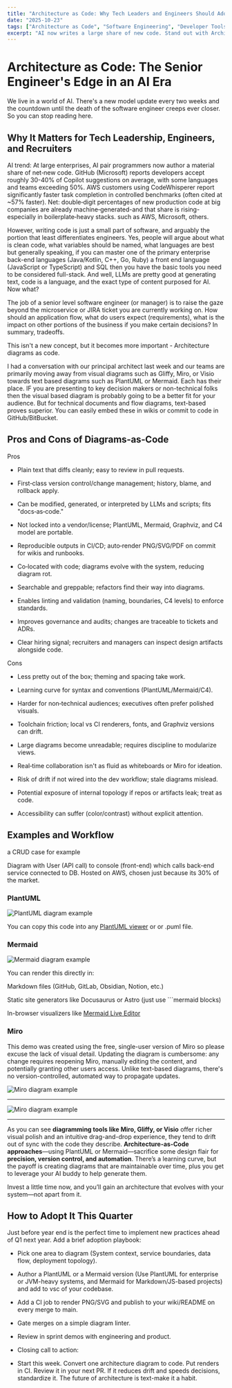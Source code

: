 ```yaml
---
title: "Architecture as Code: Why Tech Leaders and Engineers Should Adopt Diagrams‑as‑Code Now"
date: "2025-10-23"
tags: ["Architecture as Code", "Software Engineering", "Developer Tools", "Diagrams", "System Design", "Digital Transformation"]
excerpt: "AI now writes a large share of new code. Stand out with Architecture as Code—pros, cons, tools, and a simple adoption plan for leaders, engineers, and recruiters."
---
```


# Architecture as Code: The Senior Engineer's Edge in an AI Era #
We live in a world of AI. There's a new model update every two weeks and the countdown until the death of the software engineer creeps ever closer. So you can stop reading here.

## Why It Matters for Tech Leadership, Engineers, and Recruiters ##
AI trend: At large enterprises, AI pair programmers now author a material share of net‑new code. GitHub (Microsoft) reports developers accept roughly 30-40% of Copilot suggestions on average, with some languages and teams exceeding 50%. AWS customers using CodeWhisperer report significantly faster task completion in controlled benchmarks (often cited at ~57% faster). Net: double‑digit percentages of new production code at big companies are already machine‑generated-and that share is rising-especially in boilerplate‑heavy stacks. such as AWS, Microsoft, others.

However, writing code is just a small part of software, and arguably the portion that least differentiates engineers. Yes, people will argue about what is clean code, what variables should be named, what languages are best but generally speaking, if you can master one of the primary enterprise back-end languages (Java/Kotlin, C++, Go, Ruby) a front end language (JavaScript or TypeScript) and SQL then you have the basic tools you need to be considered full-stack. And well, LLMs are pretty good at generating text, code is a language, and the exact type of content purposed for AI. Now what?

The job of a senior level software engineer (or manager) is to raise the gaze beyond the microservice or JIRA ticket you are currently working on. How should an application flow, what do users expect (requirements), what is the impact on other portions of the business if you make certain decisions? In summary, tradeoffs.

This isn't a new concept, but it becomes more important - Architecture diagrams as code.

I had a conversation with our principal architect last week and our teams are primarily moving away from visual diagrams such as Gliffy, Miro, or Visio towards text based diagrams such as PlantUML or Mermaid. Each has their place. IF you are presenting to key decision makers or non-technical folks then the visual based diagram is probably going to be a better fit for your audience. But for technical documents and flow diagrams, text-based proves superior. You can easily embed these in wikis or commit to code in GitHub/BitBucket.

## Pros and Cons of Diagrams‑as‑Code ##
Pros

- Plain text that diffs cleanly; easy to review in pull requests.

- First‑class version control/change management; history, blame, and rollback apply.

- Can be modified, generated, or interpreted by LLMs and scripts; fits "docs‑as‑code."

- Not locked into a vendor/license; PlantUML, Mermaid, Graphviz, and C4 model are portable.

- Reproducible outputs in CI/CD; auto‑render PNG/SVG/PDF on commit for wikis and runbooks.

- Co‑located with code; diagrams evolve with the system, reducing diagram rot.

- Searchable and greppable; refactors find their way into diagrams.

- Enables linting and validation (naming, boundaries, C4 levels) to enforce standards.

- Improves governance and audits; changes are traceable to tickets and ADRs.

- Clear hiring signal; recruiters and managers can inspect design artifacts alongside code.

Cons

- Less pretty out of the box; theming and spacing take work.

- Learning curve for syntax and conventions (PlantUML/Mermaid/C4).

- Harder for non‑technical audiences; executives often prefer polished visuals.

- Toolchain friction; local vs CI renderers, fonts, and Graphviz versions can drift.

- Large diagrams become unreadable; requires discipline to modularize views.

- Real‑time collaboration isn't as fluid as whiteboards or Miro for ideation.

- Risk of drift if not wired into the dev workflow; stale diagrams mislead.

- Potential exposure of internal topology if repos or artifacts leak; treat as code.

- Accessibility can suffer (color/contrast) without explicit attention.

## Examples and Workflow ##

a CRUD case for example

Diagram with User (API call) to console (front-end) which calls back-end service connected to DB. Hosted on AWS, chosen just because its 30% of the market. 


### PlantUML ###



![PlantUML diagram example](/src/assets/PlantUML-example.png)

You can copy this code into any [PlantUML viewer](//www.plantuml.com/plantuml/png/VLLDKzim4BthL-o40p0j4EB2a1uwXDW6EXJIE1aklSYs22gsv6fbQEZqltVb3pSkq0nZxDst-_QzbPDJjDpOCi-ObJOJC9qlVPWKHIOJRgLMC379lRGYiQKHi7EXqOeKNFmsscLi6yup7VCCqAupgLOC7wGgkE4vn3nvM1bTgdIgCsrWAwm-6mX3NRbQ4Uil1d3s0dyIZiE9osYJ2jD4Hzuez0AAXbhP9dPOVPfO99y577wWftdTp2XXu738VczGyyHgymPjE1uFXttQDjgZVNA-zBgctFAOetYhSNWK7BtUkDScqNcXbL3szJx1IJWCWt_xUDxnyNHAVLYjROcacYEKz9-nlrOFQ74mpNIP3boQFs7r05lKr0l75INzRHI4XYGBbS9KAzIP-APsve98u02YsMItQdFNODhfgZQmeMHmAs8uC_g9ngagulgUO3HoZyy9TgqYOHvbukYYmj3P8htQaLxhLEn_HvZCBcjoTzB-orqTwdaGBLnDBRkGBNEtj87Vt16ZCsdkHyJchnNFjNzMKwLnjyV-qAxWKjqPZjQKrSlIsbj5QRO97TlHozacEN_M2Y8FtjLhgUnseYstCW7tnf7ucXwz5-N46qn7S41ND-uLp-EKKpafxTUwejAAD_ZxOgc-DQDTGwE_YLRcaNtR9DeAmnFtNO7C7JROs_lKRXS-maoOEsroX6e9ZvB3yfArQGT5Zr1NcgSahvQCqWeYGs6nXwIb4JGIYg0NYyMC_FzH2hG8E-V1uZtCRY9tNTB53ww2HR3BN0cLjkAfFFWf4hf3Y4kKIY12fbSowP1fJA2ve74ERerqGES4et0t0gLfmGhXQodCcfwmp2ow3dtj7UvpT7DDmo9vZgAlgQoHliGYusk4iY2BHLePxUprHP7fTUvMPKJ6dSqaD-LuJw3C2G2o5sHro79U56xVh7iTz_SRWxilRjQ-BPJQi6LUAgIiqqc9Ri-K-S8LNr5fl6Rib0hTRyKV) or or .puml file.

### Mermaid ###

![Mermaid diagram example](/src/assets/Mermaid-example.png)


You can render this directly in:

Markdown files (GitHub, GitLab, Obsidian, Notion, etc.)

Static site generators like Docusaurus or Astro (just use ```mermaid blocks)

In-browser visualizers like [Mermaid Live Editor](https://mermaid.live/edit#pako:eNqdVl1v6jgQ_StWqiu1WmgJED6yqyuRL21X7d2KFFXaZR-cxIC3Ic61nVJu6X_fcRwCofQ-bJ6M58yZmeMZmzcjZgkxbOPLFzR5Ctuh3KYkQe505qFJnqMJj1dUklgWnKDLe8LXmCZX82yRsk28wlyiR2-eIfiAoN1uo0cqU6JW9S7QIjdlRYL87IVylq1JJrVVFNGS43ylMH_PjfNI4x8NVt9hBcQBICTJksNmzRf4QLe3I5dlgkFWl1OCY4luUPgwuWrwqm9igs8TiZDD2UYQDoCjeI04jTQcHD-fz8JRWVRmFBL-QmNIIsw5zZbIYUyl8g3kv_5XoMnD7ceUHJVSeRZTP3xUmAbk85w8LHGEBTmTlOcA596O7vC2rLQZ1zWr05h6IeTobTO8Zp7zMXgj6G224FhIXpTdciZ0CaiYT8CnGYQ9hVvjHyyDNfpF90V5or9F_ObrZSixpDH6nQkJan6Uzne7VSRYQQ2-qyq5w-sowZoB1PzcHQo_JNBUQXvXClbnenX-ZI5UqgZkBq0F1UvCoRcpsNezMoOIs6rx2u2vuwfCF4yvhZ7GF4rR7HYHbXpCCGOa0hiXXAGMpTgwTsyS6I7hRCChFcNCECl2oGoDc4-fSdmFKMZpCnbH1HZH2_1XEhcSIFEhaEaEQClb0nin5G0AYcYScfPEqQInoNIO2kkj3D0CjjwT6HtB-BZxIopUfgy4R_0R_vlNgXIYYiJ0_Ud5e1TkKd4KVOQQDK4uHXJ2IpJH8pRt1X0CXGkplljRXKDLBIsVSa4OogU-al8Ds-oN4GPZQSunMk0LSEwZ6uI9R1vucYaX4BVtd6ptTrJQt6ua_TpWnMJxeGSBMBzbgqapfRF0gl4wbsFosGdiX3R73aDnVz_bG5rIld3NX1sxSxm3L0zTbC1gKNobQpcraUcsTX494U7VjO_ZR8E4mNTsjuM0qc3PqTPoRZyeki_2l6zm90eQv1_z93qDgeseMZ66R9Xt-P-8k_0QVsUFgeVbtXsQjMedzk_cqbqD9qEnIHP3ILs_cqzhT3xheFktqg50Nu5GPZ_njujwPsL8bjUxEUdRyocT-uJ4C3pz0Xj19Db0ZXT8Culd6Mmk8Q7o7fLm1bUfb890SfPMaBlLThPDhsuZtIy1fvPhL8Kbgs8NuSJruLBtWCaYP8-NefYOPjnO_mJsvXfjrFiuDHuBUwG_9HB6FMNDsK53OSRMuMuKTBq2ZfVLEsN-M14N2xxdW2Or3zd7Zncw6A77g5axBZR53bM6nf5oOOgMLWvYfW8ZP8qwnetRf9QbjocgvmWZg5H1_h_kaKfs)

### Miro ###

This demo was created using the free, single-user version of Miro so please excuse the lack of visual detail. Updating the diagram is cumbersome: any change requires reopening Miro, manually editing the content, and potentially granting other users access. Unlike text-based diagrams, there's no version-controlled, automated way to propagate updates.

![Miro diagram example](/src/assets/Miro-example.png)


---

![Miro diagram example](../assets/Miro-example.png)


---

As you can see **diagramming tools like Miro, Gliffy, or Visio** offer richer visual polish and an intuitive drag-and-drop experience, they tend to drift out of sync with the code they describe. **Architecture-as-Code approaches**—using PlantUML or Mermaid—sacrifice some design flair for **precision, version control, and automation**. There’s a learning curve, but the payoff is creating diagrams that are maintainable over time, plus you get to leverage your AI buddy to help generate them.

Invest a little time now, and you’ll gain an architecture that evolves with your system—not apart from it.


## How to Adopt It This Quarter ##

Just before year end is the perfect time to implement new practices ahead of Q1 next year. Add a brief adoption playbook:

- Pick one area to diagram (System context, service boundaries, data flow, deployment topology).

- Author a PlantUML or a Mermaid version (Use PlantUML for enterprise or JVM-heavy systems, and Mermaid for Markdown/JS-based projects) and add to vsc of your codebase.

- Add a CI job to render PNG/SVG and publish to your wiki/README on every merge to main.

- Gate merges on a simple diagram linter.

- Review in sprint demos with engineering and product.

- Closing call to action:

- Start this week. Convert one architecture diagram to code. Put renders in CI. Review it in your next PR. If it reduces drift and speeds decisions, standardize it. The future of architecture is text-make it a habit.